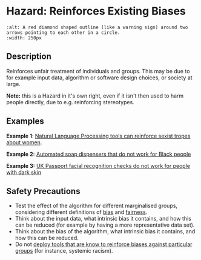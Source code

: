 # Hazard: Reinforces Existing Biases

```{image} ../../images/hazards/reinforce-bias.png
:alt: A red diamond shaped outline (like a warning sign) around two arrows pointing to each other in a circle.
:width: 250px
```

## Description

Reinforces unfair treatment of individuals and groups. This may be due to for example input data, algorithm or software design choices, or society at large. 

__Note:__ this is a Hazard in it's own right, even if it isn't then used to harm people directly, due to e.g. reinforcing stereotypes.


## Examples

__Example 1__: [Natural Language Processing tools can reinforce sexist tropes about women](https://arxiv.org/abs/1607.06520). 

__Example 2:__ [Automated soap dispensers that do not work for Black people](https://metro.co.uk/2017/07/13/racist-soap-dispensers-dont-work-for-black-people-6775909/)

__Example 3:__ [UK Passport facial recognition checks do not work for people with dark skin](https://www.bbc.co.uk/news/technology-49993647)

## Safety Precautions

- Test the effect of the algorithm for different marginalised groups, considering different definitions of [bias]() and [fairness]().
- Think about the input data, what intrinsic bias it contains, and how this can be reduced (for example by having a more representative data set).
- Think about the bias of the algorithm, what intrinsic bias it contains, and how this can be reduced.
- Do not [deploy tools that are know to reinforce biases against particular groups](https://www.bbc.co.uk/news/technology-49993647) (for instance, systemic racism).
